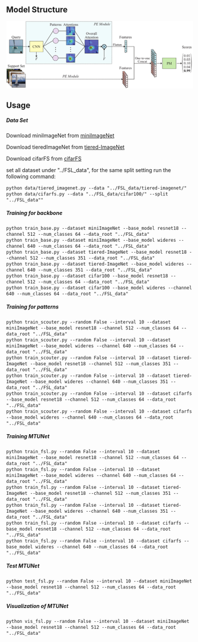 ## Model Structure
![Structure Figure](figs/overall.png)

## Usage

##### Data Set
Download miniImageNet from [miniImageNet](https://drive.google.com/open?id=0B3Irx3uQNoBMQ1FlNXJsZUdYWEE)

Download tieredImageNet from [tiered-ImageNet](https://drive.google.com/file/d/1g1aIDy2Ar_MViF2gDXFYDBTR-HYecV07/view)

Download cifarFS from [cifarFS](https://drive.google.com/file/d/1pTsCCMDj45kzFYgrnO67BWVbKs48Q3NI/view)

set all dataset under "../FSL_data", for the same split setting run the following command:

```
python data/tiered_imagenet.py --data "../FSL_data/tiered-imagenet/"
python data/cifarfs.py --data "../FSL_data/cifar100/" --split "../FSL_data""

```

##### Training for backbone
```
python train_base.py --dataset miniImageNet --base_model resnet18 --channel 512 --num_classes 64 --data_root "../FSL_data"
python train_base.py --dataset miniImageNet --base_model wideres --channel 640 --num_classes 64 --data_root "../FSL_data"
python train_base.py --dataset tiered-ImageNet --base_model resnet18 --channel 512 --num_classes 351 --data_root "../FSL_data"
python train_base.py --dataset tiered-ImageNet --base_model wideres --channel 640 --num_classes 351 --data_root "../FSL_data"
python train_base.py --dataset cifar100 --base_model resnet18 --channel 512 --num_classes 64 --data_root "../FSL_data"
python train_base.py --dataset cifar100 --base_model wideres --channel 640 --num_classes 64 --data_root "../FSL_data"
```

##### Training for patterns
```
python train_scouter.py --random False --interval 10 --dataset miniImageNet --base_model resnet18 --channel 512 --num_classes 64 --data_root "../FSL_data"
python train_scouter.py --random False --interval 10 --dataset miniImageNet --base_model wideres --channel 640 --num_classes 64 --data_root "../FSL_data"
python train_scouter.py --random False --interval 10 --dataset tiered-ImageNet --base_model resnet18 --channel 512 --num_classes 351 --data_root "../FSL_data"
python train_scouter.py --random False --interval 10 --dataset tiered-ImageNet --base_model wideres --channel 640 --num_classes 351 --data_root "../FSL_data"
python train_scouter.py --random False --interval 10 --dataset cifarfs --base_model resnet18 --channel 512 --num_classes 64 --data_root "../FSL_data"
python train_scouter.py --random False --interval 10 --dataset cifarfs --base_model wideres --channel 640 --num_classes 64 --data_root "../FSL_data"
```

##### Training MTUNet
```
python train_fsl.py --random False --interval 10 --dataset miniImageNet --base_model resnet18 --channel 512 --num_classes 64 --data_root "../FSL_data"
python train_fsl.py --random False --interval 10 --dataset miniImageNet --base_model wideres --channel 640 --num_classes 64 --data_root "../FSL_data"
python train_fsl.py --random False --interval 10 --dataset tiered-ImageNet --base_model resnet18 --channel 512 --num_classes 351 --data_root "../FSL_data"
python train_fsl.py --random False --interval 10 --dataset tiered-ImageNet --base_model wideres --channel 640 --num_classes 351 --data_root "../FSL_data"
python train_fsl.py --random False --interval 10 --dataset cifarfs --base_model resnet18 --channel 512 --num_classes 64 --data_root "../FSL_data"
python train_fsl.py --random False --interval 10 --dataset cifarfs --base_model wideres --channel 640 --num_classes 64 --data_root "../FSL_data"
```

##### Test MTUNet
```
python test_fsl.py --random False --interval 10 --dataset miniImageNet --base_model resnet18 --channel 512 --num_classes 64 --data_root "../FSL_data"
```

##### Visualization of MTUNet
```
python vis_fsl.py --random False --interval 10 --dataset miniImageNet --base_model resnet18 --channel 512 --num_classes 64 --data_root "../FSL_data"
```